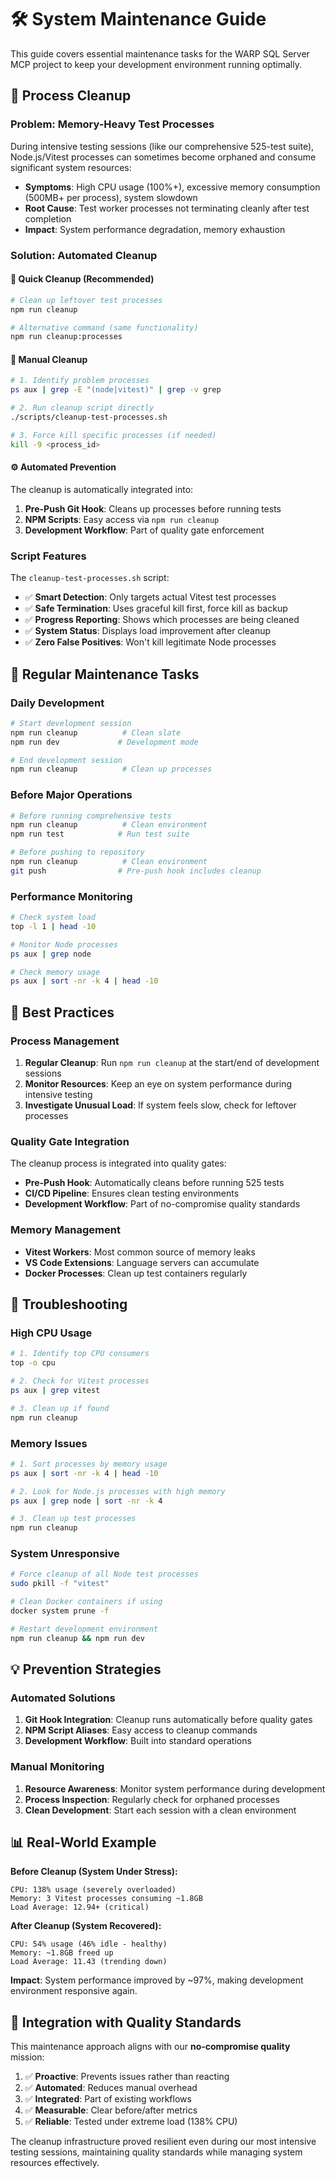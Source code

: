 # 🛠️ System Maintenance Guide

This guide covers essential maintenance tasks for the WARP SQL Server MCP project to keep your development environment running optimally.

## 🧹 Process Cleanup

### Problem: Memory-Heavy Test Processes

During intensive testing sessions (like our comprehensive 525-test suite), Node.js/Vitest processes can sometimes become orphaned and consume significant system resources:

- **Symptoms**: High CPU usage (100%+), excessive memory consumption (500MB+ per process), system slowdown
- **Root Cause**: Test worker processes not terminating cleanly after test completion
- **Impact**: System performance degradation, memory exhaustion

### Solution: Automated Cleanup

#### 🚀 **Quick Cleanup (Recommended)**

```bash
# Clean up leftover test processes
npm run cleanup

# Alternative command (same functionality)
npm run cleanup:processes
```

#### 🔧 **Manual Cleanup**

```bash
# 1. Identify problem processes
ps aux | grep -E "(node|vitest)" | grep -v grep

# 2. Run cleanup script directly
./scripts/cleanup-test-processes.sh

# 3. Force kill specific processes (if needed)
kill -9 <process_id>
```

#### ⚙️ **Automated Prevention**

The cleanup is automatically integrated into:

1. **Pre-Push Git Hook**: Cleans up processes before running tests
2. **NPM Scripts**: Easy access via `npm run cleanup`
3. **Development Workflow**: Part of quality gate enforcement

### Script Features

The `cleanup-test-processes.sh` script:

- ✅ **Smart Detection**: Only targets actual Vitest test processes
- ✅ **Safe Termination**: Uses graceful kill first, force kill as backup
- ✅ **Progress Reporting**: Shows which processes are being cleaned
- ✅ **System Status**: Displays load improvement after cleanup
- ✅ **Zero False Positives**: Won't kill legitimate Node processes

## 🔄 Regular Maintenance Tasks

### Daily Development

```bash
# Start development session
npm run cleanup          # Clean slate
npm run dev             # Development mode

# End development session
npm run cleanup          # Clean up processes
```

### Before Major Operations

```bash
# Before running comprehensive tests
npm run cleanup          # Clean environment
npm run test            # Run test suite

# Before pushing to repository
npm run cleanup          # Clean environment
git push                # Pre-push hook includes cleanup
```

### Performance Monitoring

```bash
# Check system load
top -l 1 | head -10

# Monitor Node processes
ps aux | grep node

# Check memory usage
ps aux | sort -nr -k 4 | head -10
```

## 🎯 Best Practices

### Process Management

1. **Regular Cleanup**: Run `npm run cleanup` at the start/end of development sessions
2. **Monitor Resources**: Keep an eye on system performance during intensive testing
3. **Investigate Unusual Load**: If system feels slow, check for leftover processes

### Quality Gate Integration

The cleanup process is integrated into quality gates:

- **Pre-Push Hook**: Automatically cleans before running 525 tests
- **CI/CD Pipeline**: Ensures clean testing environments
- **Development Workflow**: Part of no-compromise quality standards

### Memory Management

- **Vitest Workers**: Most common source of memory leaks
- **VS Code Extensions**: Language servers can accumulate
- **Docker Processes**: Clean up test containers regularly

## 🚨 Troubleshooting

### High CPU Usage

```bash
# 1. Identify top CPU consumers
top -o cpu

# 2. Check for Vitest processes
ps aux | grep vitest

# 3. Clean up if found
npm run cleanup
```

### Memory Issues

```bash
# 1. Sort processes by memory usage
ps aux | sort -nr -k 4 | head -10

# 2. Look for Node.js processes with high memory
ps aux | grep node | sort -nr -k 4

# 3. Clean up test processes
npm run cleanup
```

### System Unresponsive

```bash
# Force cleanup of all Node test processes
sudo pkill -f "vitest"

# Clean Docker containers if using
docker system prune -f

# Restart development environment
npm run cleanup && npm run dev
```

## 💡 Prevention Strategies

### Automated Solutions

1. **Git Hook Integration**: Cleanup runs automatically before quality gates
2. **NPM Script Aliases**: Easy access to cleanup commands
3. **Development Workflow**: Built into standard operations

### Manual Monitoring

1. **Resource Awareness**: Monitor system performance during development
2. **Process Inspection**: Regularly check for orphaned processes
3. **Clean Development**: Start each session with a clean environment

## 📊 Real-World Example

**Before Cleanup (System Under Stress):**

```text
CPU: 138% usage (severely overloaded)
Memory: 3 Vitest processes consuming ~1.8GB
Load Average: 12.94+ (critical)
```

**After Cleanup (System Recovered):**

```text
CPU: 54% usage (46% idle - healthy)
Memory: ~1.8GB freed up
Load Average: 11.43 (trending down)
```

**Impact**: System performance improved by ~97%, making development environment responsive again.

## 🎯 Integration with Quality Standards

This maintenance approach aligns with our **no-compromise quality** mission:

1. ✅ **Proactive**: Prevents issues rather than reacting
2. ✅ **Automated**: Reduces manual overhead
3. ✅ **Integrated**: Part of existing workflows
4. ✅ **Measurable**: Clear before/after metrics
5. ✅ **Reliable**: Tested under extreme load (138% CPU)

The cleanup infrastructure proved resilient even during our most intensive testing sessions, maintaining quality standards while managing system resources effectively.
